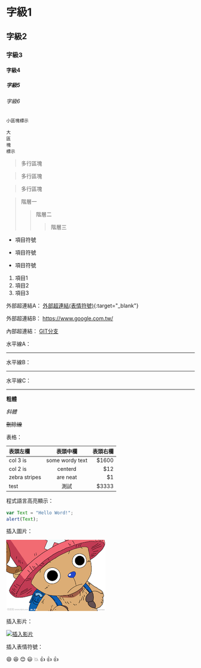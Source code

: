 
# 字級1
## 字級2
### 字級3
#### 字級4
##### 字級5
###### 字級6

`小區塊標示`

```
大
區
塊
標示
```

> 多行區塊

> 多行區塊

> 多行區塊


>階層一
>>階層二
>>>階層三

* 項目符號
+ 項目符號
- 項目符號

1. 項目1
2. 項目2
3. 項目3

外部超連結A： [外部超連結(表情符號)](https://www.webpagefx.com/tools/emoji-cheat-sheet/){:target="_blank"}

外部超連結B： <https://www.google.com.tw/>

內部超連結： [GIT分支](/cloud2018/readme.md)

水平線A：

***

水平線B：

___

水平線C：

---

**粗體**

*斜體*

~~刪除線~~


表格：

| 表頭左欄 | 表頭中欄 | 表頭右欄 |
| :------ | :------: | ------: |
| col 3 is | some wordy text | $1600 |
| col 2 is | centerd | $12 |
| zebra stripes | are neat | $1 |
| test | 測試 | $3333|


程式語言高亮顯示：

```js
var Text = "Hello Word!";
alert(Text);
```


插入圖片：

![插入圖片](Chopper.png "多尼多尼·喬巴^^")


插入影片：

[![插入影片](https://i.ytimg.com/vi/4rFjN8npLGc/hqdefault.jpg?sqp=-oaymwEZCPYBEIoBSFXyq4qpAwsIARUAAIhCGAFwAQ==&rs=AOn4CLD464-U6sPoCvYJQUa-Q49EM_B_0w)](https://youtu.be/4rFjN8npLGc "蠟筆小新 流浪的防衛隊/地獄女業務員回歸哦/夢冴要上駕訓班哦")

插入表情符號：

:smile: :laughing: :blush: :smiley:
:collision: :+1: :+1: :+1:
